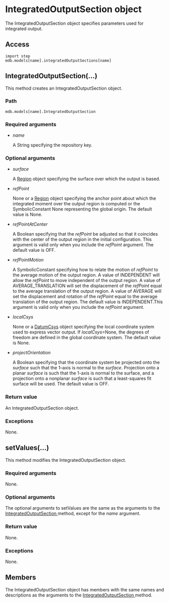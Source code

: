 # IntegratedOutputSection object

The IntegratedOutputSection object specifies parameters used for integrated output.

## Access

```
import step
mdb.models[name].integratedOutputSections[name]
```

## IntegratedOutputSection(...)



This method creates an IntegratedOutputSection object.



### Path

```
mdb.models[name].IntegratedOutputSection
```

### Required arguments

- *name*

  A String specifying the repository key.

### Optional arguments

- *surface*

  A [Region](https://help.3ds.com/2022/english/DSSIMULIA_Established/SIMACAEKERRefMap/simaker-c-regionpyc.htm?ContextScope=all) object specifying the surface over which the output is based.

- *refPoint*

  None or a [Region](https://help.3ds.com/2022/english/DSSIMULIA_Established/SIMACAEKERRefMap/simaker-c-regionpyc.htm?ContextScope=all) object specifying the anchor point about which the integrated moment over the output region is computed or the SymbolicConstant None representing the global origin. The default value is None.

- *refPointAtCenter*

  A Boolean specifying that the *refPoint* be adjusted so that it coincides with the center of the output region in the initial configuration. This argument is valid only when you include the *refPoint* argument. The default value is OFF.

- *refPointMotion*

  A SymbolicConstant specifying how to relate the motion of *refPoint* to the average motion of the output region. A value of INDEPENDENT will allow the *refPoint* to move independent of the output region. A value of AVERAGE_TRANSLATION will set the displacement of the *refPoint* equal to the average translation of the output region. A value of AVERAGE will set the displacement and rotation of the *refPoint* equal to the average translation of the output region. The default value is INDEPENDENT.This argument is valid only when you include the *refPoint* argument.

- *localCsys*

  None or a [DatumCsys](https://help.3ds.com/2022/english/DSSIMULIA_Established/SIMACAEKERRefMap/simaker-c-datumcsyspyc.htm?ContextScope=all) object specifying the local coordinate system used to express vector output. If *localCsys*=None, the degrees of freedom are defined in the global coordinate system. The default value is None.

- *projectOrientation*

  A Boolean specifying that the coordinate system be projected onto the *surface* such that the 1–axis is normal to the *surface*. Projection onto a planar *surface* is such that the 1-axis is normal to the surface, and a projection onto a nonplanar *surface* is such that a least-squares fit surface will be used. The default value is OFF.

### Return value

An IntegratedOutputSection object.

### Exceptions

None.



## setValues(...)



This method modifies the IntegratedOutputSection object.



### Required arguments

None.

### Optional arguments

The optional arguments to setValues are the same as the arguments to the [IntegratedOutputSection ](https://help.3ds.com/2022/english/DSSIMULIA_Established/SIMACAEKERRefMap/simaker-c-integratedoutputsectionpyc.htm?ContextScope=all#simaker-integratedoutputsectionintegratedoutputsectionpyc)method, except for the *name* argument.

### Return value

None.

### Exceptions

None.



## Members

The IntegratedOutputSection object has members with the same names and descriptions as the arguments to the [IntegratedOutputSection ](https://help.3ds.com/2022/english/DSSIMULIA_Established/SIMACAEKERRefMap/simaker-c-integratedoutputsectionpyc.htm?ContextScope=all#simaker-integratedoutputsectionintegratedoutputsectionpyc)method.